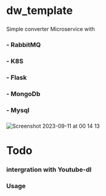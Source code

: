 # dw_template
###
Simple converter Microservice with 
### - RabbitMQ ###  
### - K8S  ###
### - Flask ###
### - MongoDb ###  
### - Mysql ###  

###
![Screenshot 2023-09-11 at 00 14 13](https://github.com/xuancuongdoo/dw_template/assets/64152374/fcbc8eca-1841-4730-af9f-b1d007d17638)


# Todo #
### intergration with Youtube-dl ###
### Usage ###
